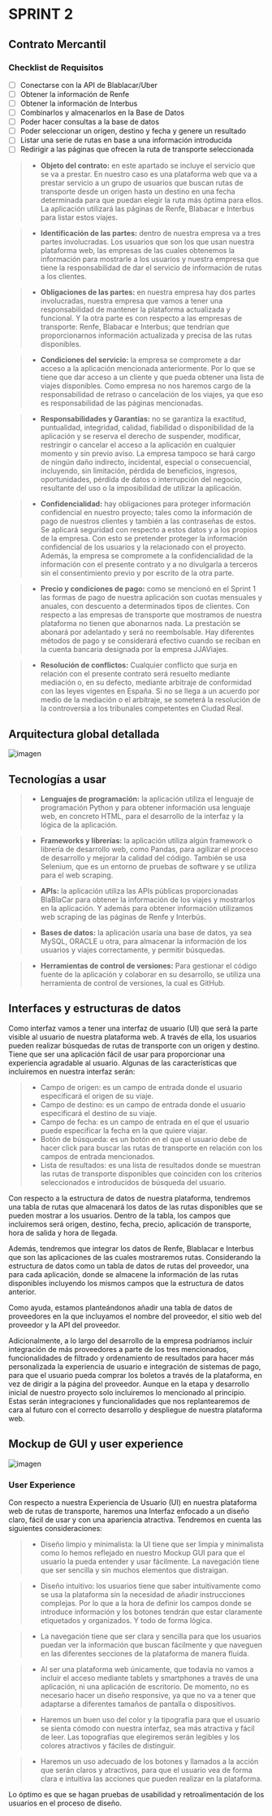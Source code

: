 # SPRINT 2

## Contrato Mercantil

### Checklist de Requisitos

- [ ] Conectarse con la API de Blablacar/Uber
- [ ] Obtener la información de Renfe
- [ ] Obtener la información de Interbus
- [ ] Combinarlos y almacenarlos en la Base de Datos
- [ ] Poder hacer consultas a la base de datos
- [ ] Poder seleccionar un origen, destino y fecha y genere un resultado
- [ ] Listar una serie de rutas en base a una información introducida
- [ ] Redirigir a las páginas que ofrecen la ruta de transporte seleccionada

> -	**Objeto del contrato:** en este apartado se incluye el servicio que se va a prestar. En nuestro caso es una plataforma web que va a prestar servicio a un grupo de usuarios que buscan rutas de transporte desde un origen hasta un destino en una fecha determinada para que puedan elegir la ruta más óptima para ellos. La aplicación utilizará las páginas de Renfe, Blabacar e Interbus para listar estos viajes. 

> -	**Identificación de las partes:** dentro de nuestra empresa va a tres partes involucradas. Los usuarios que son los que usan nuestra plataforma web, las empresas de las cuales obtenemos la información para mostrarle a los usuarios y nuestra empresa que tiene la responsabilidad de dar el servicio de información de rutas a los clientes. 

> -	**Obligaciones de las partes:** en nuestra empresa hay dos partes involucradas, nuestra empresa que vamos a tener una responsabilidad de mantener la plataforma actualizada y funcional. Y la otra parte es con respecto a las empresas de transporte: Renfe, Blabacar e Interbus; que tendrían que proporcionarnos información actualizada y precisa de las rutas disponibles. 

> -	**Condiciones del servicio:** la empresa se compromete a dar acceso a la aplicación mencionada anteriormente. Por lo que se tiene que dar acceso a un cliente y que pueda obtener una lista de viajes disponibles. Como empresa no nos haremos cargo de la responsabilidad de retraso o cancelación de los viajes, ya que eso es responsabilidad de las páginas mencionadas. 

> -	**Responsabilidades y Garantías:** no se garantiza la exactitud, puntualidad, integridad, calidad, fiabilidad o disponibilidad de la aplicación y se reserva el derecho de suspender, modificar, restringir o cancelar el acceso a la aplicación en cualquier momento y sin previo aviso. 
La empresa tampoco se hará cargo de ningún daño indirecto, incidental, especial o consecuencial, incluyendo, sin limitación, pérdida de beneficios, ingresos, oportunidades, pérdida de datos o interrupción del negocio, resultante del uso o la imposibilidad de utilizar la aplicación.

> -	**Confidencialidad:** hay obligaciones para proteger información confidencial en nuestro proyecto; tales como la información de pago de nuestros clientes y también a las contraseñas de estos. Se aplicará seguridad con respecto a estos datos y a los propios de la empresa. Con esto se pretender proteger la información confidencial de los usuarios y la relacionado con el proyecto. Además, la empresa se compromete a la confidencialidad de la información con el presente contrato y a no divulgarla a terceros sin el consentimiento previo y por escrito de la otra parte. 

> -	**Precio y condiciones de pago:** como se mencionó en el Sprint 1 las formas de pago de nuestra aplicación son cuotas mensuales y anuales, con descuento a determinados tipos de clientes. Con respecto a las empresas de transporte que mostramos de nuestra plataforma no tienen que abonarnos nada. La prestación se abonará por adelantado y será no reembolsable. Hay diferentes métodos de pago y se considerará efectivo cuando se reciban en la cuenta bancaria designada por la empresa JJAViajes. 

> -	**Resolución de conflictos:** Cualquier conflicto que surja en relación con el presente contrato será resuelto mediante mediación o, en su defecto, mediante arbitraje de conformidad con las leyes vigentes en España. Si no se llega a un acuerdo por medio de la mediación o el arbitraje, se someterá la resolución de la controversia a los tribunales competentes en Ciudad Real.


## Arquitectura global detallada

![imagen](https://user-images.githubusercontent.com/91555863/225561043-fc6c2824-a7c1-41ad-8cd6-2ad55536beed.png)


## Tecnologías a usar

> -	**Lenguajes de programación:** la aplicación utiliza el lenguaje de programación Python y para obtener información usa lenguaje web, en concreto HTML, para el desarrollo   de la interfaz y la lógica de la aplicación.

> -	**Frameworks y librerías:** la aplicación utiliza algún framework o librería de desarrollo web, como Pandas, para agilizar el proceso de desarrollo y mejorar la calidad   del código. También se usa Selenium, que es un entorno de pruebas de software y se utiliza para el web scraping.

> -	**APIs:** la aplicación utiliza las APIs públicas proporcionadas BlaBlaCar para obtener la información de los viajes y mostrarlos en la aplicación. Y además para obtener   información utilizamos web scraping de las páginas de Renfe y Interbús.

> -	**Bases de datos:** la aplicación usaría una base de datos, ya sea MySQL, ORACLE u otra, para almacenar la información de los usuarios y viajes correctamente, y permitir   búsquedas.

> -	**Herramientas de control de versiones:** Para gestionar el código fuente de la aplicación y colaborar en su desarrollo, se utiliza una herramienta de control de           versiones, la cual es GitHub.


## Interfaces y estructuras de datos 

Como interfaz vamos a tener una interfaz de usuario (UI) que será la parte visible al usuario de nuestra plataforma web. A través de ella, los usuarios pueden realizar búsquedas de rutas de transporte con un origen y destino. Tiene que ser una aplicación fácil de usar para proporcionar una experiencia agradable al usuario. Algunas de las características que incluiremos en nuestra interfaz serán:

> - Campo de origen: es un campo de entrada donde el usuario especificará el origen de su viaje. 
> - Campo de destino: es un campo de entrada donde el usuario especificará el destino de su viaje. 
> - Campo de fecha: es un campo de entrada en el que el usuario puede especificar la fecha en la que quiere viajar. 
> - Botón de búsqueda: es un botón en el que el usuario debe de hacer click para buscar las rutas de transporte en relación con los campos de entrada mencionados. 
> - Lista de resultados: es una lista de resultados donde se muestran las rutas de transporte disponibles que coinciden con los criterios seleccionados e introducidos de búsqueda del usuario. 

Con respecto a la estructura de datos de nuestra plataforma, tendremos una tabla de rutas que almacenará los datos de las rutas disponibles que se pueden mostrar a los usuarios. Dentro de la tabla, los campos que incluiremos será origen, destino, fecha, precio, aplicación de transporte, hora de salida y hora de llegada.

Además, tendremos que integrar los datos de Renfe, Blablacar e Interbus que son las aplicaciones de las cuales mostraremos rutas. Considerando la estructura de datos como un tabla de datos de rutas del proveedor, una para cada aplicación, donde se almacene la información de las rutas disponibles incluyendo los mismos campos que la estructura de datos anterior. 

Como ayuda, estamos planteándonos añadir una tabla de datos de proveedores en la que incluyamos el nombre del proveedor, el sitio web del proveedor y la API del proveedor. 

Adicionalmente, a lo largo del desarrollo de la empresa podríamos incluir integración de más proveedores a parte de los tres mencionados, funcionalidades de filtrado y ordenamiento de resultados para hacer más personalizada la experiencia de usuario e integración de sistemas de pago, para que el usuario pueda comprar los boletos a través de la plataforma, en vez de dirigir a la página del proveedor. Aunque en la etapa y desarrollo inicial de nuestro proyecto solo incluiremos lo mencionado al principio. Estas serán integraciones y funcionalidades que nos replantearemos de cara al futuro con el correcto desarrollo y despliegue de nuestra plataforma web. 


## Mockup de GUI y user experience

![imagen](https://user-images.githubusercontent.com/91555863/225386741-e1846e91-cc5b-465e-8629-beaef7ac5b29.png)

### User Experience

Con respecto a nuestra Experiencia de Usuario (UI) en nuestra plataforma web de rutas de transporte, haremos una Interfaz enfocado a un diseño claro, fácil de usar y con una apariencia atractiva. Tendremos en cuenta las siguientes consideraciones:

> - Diseño limpio y minimalista: la UI tiene que ser limpia y minimalista como lo hemos reflejado en nuestro Mockup GUI para que el usuario la pueda entender y usar fácilmente. La navegación tiene que ser sencilla y sin muchos elementos que distraigan.

> - Diseño intuitivo: los usuarios tiene que saber intuitivamente como se usa la plataforma sin la necesidad de añadir instrucciones complejas. Por lo que a la hora de definir los campos donde se introduce información y los botones tendrán que estar claramente etiquetados y organizados. Y todo de forma lógica. 
 
> - La navegación tiene que ser clara y sencilla para que los usuarios puedan ver la información que buscan fácilmente y que naveguen en las diferentes secciones de la plataforma de manera fluida. 

> - Al ser una plataforma web únicamente, que todavía no vamos a incluir el acceso mediante tablets y smartphones a través de una aplicación, ni una aplicación de escritorio. De momento, no es necesario hacer un diseño responsive, ya que no va a tener que adaptarse a diferentes tamaños de pantalla o dispositivos. 

> - Haremos un buen uso del color y la tipografía para que el usuario se sienta cómodo con nuestra interfaz, sea más atractiva y fácil de leer. Las topografías que elegiremos serán legibles y los colores atractivos y fáciles de distinguir. 

> - Haremos un uso adecuado de los botones y llamados a la acción que serán claros y atractivos, para que el usuario vea de forma clara e intuitiva las acciones que pueden realizar en la plataforma. 

Lo óptimo es que se hagan pruebas de usabilidad y retroalimentación de los usuarios en el proceso de diseño. 


